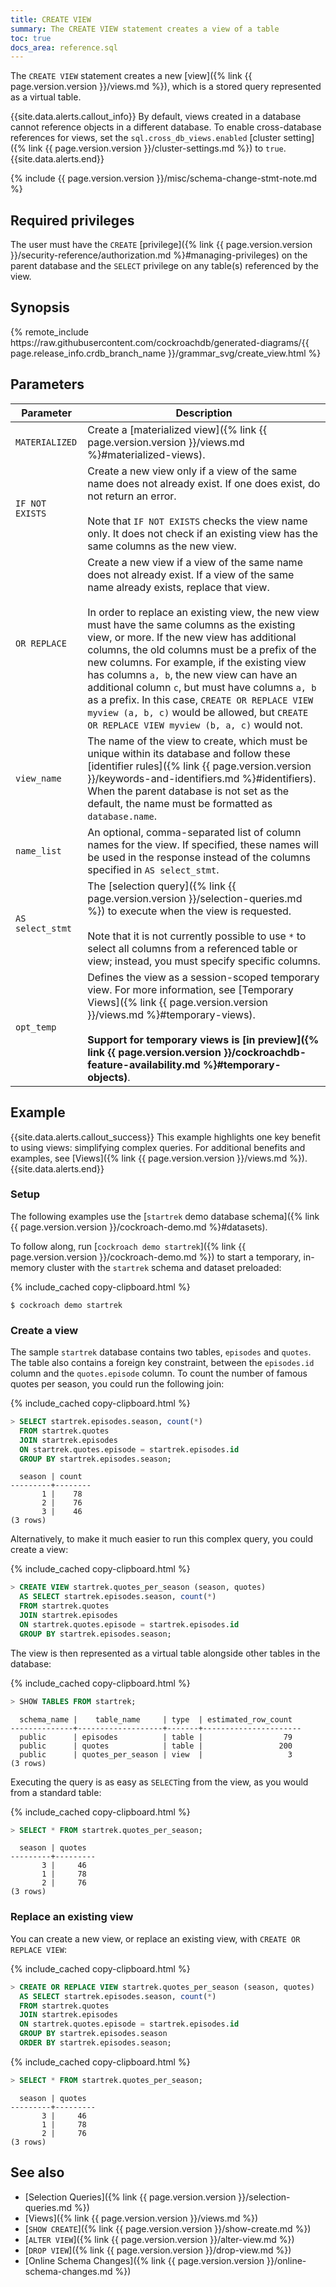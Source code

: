 ```yaml
---
title: CREATE VIEW
summary: The CREATE VIEW statement creates a view of a table
toc: true
docs_area: reference.sql
---
```


The `CREATE VIEW` statement creates a new [view]({% link {{ page.version.version }}/views.md %}), which is a stored query represented as a virtual table.

{{site.data.alerts.callout_info}}
 By default, views created in a database cannot reference objects in a different database. To enable cross-database references for views, set the `sql.cross_db_views.enabled` [cluster setting]({% link {{ page.version.version }}/cluster-settings.md %}) to `true`.
{{site.data.alerts.end}}

{% include {{ page.version.version }}/misc/schema-change-stmt-note.md %}

## Required privileges

The user must have the `CREATE` [privilege]({% link {{ page.version.version }}/security-reference/authorization.md %}#managing-privileges) on the parent database and the `SELECT` privilege on any table(s) referenced by the view.

## Synopsis

<div>
{% remote_include https://raw.githubusercontent.com/cockroachdb/generated-diagrams/{{ page.release_info.crdb_branch_name }}/grammar_svg/create_view.html %}
</div>

## Parameters

Parameter | Description
----------|------------
`MATERIALIZED` |  Create a [materialized view]({% link {{ page.version.version }}/views.md %}#materialized-views).
`IF NOT EXISTS` |  Create a new view only if a view of the same name does not already exist. If one does exist, do not return an error.<br><br>Note that `IF NOT EXISTS` checks the view name only. It does not check if an existing view has the same columns as the new view.
`OR REPLACE`  |   Create a new view if a view of the same name does not already exist. If a view of the same name already exists, replace that view.<br><br>In order to replace an existing view, the new view must have the same columns as the existing view, or more. If the new view has additional columns, the old columns must be a prefix of the new columns. For example, if the existing view has columns `a, b`, the new view can have an additional column `c`, but must have columns `a, b` as a prefix. In this case, `CREATE OR REPLACE VIEW myview (a, b, c)` would be allowed, but `CREATE OR REPLACE VIEW myview (b, a, c)` would not.
`view_name` | The name of the view to create, which must be unique within its database and follow these [identifier rules]({% link {{ page.version.version }}/keywords-and-identifiers.md %}#identifiers). When the parent database is not set as the default, the name must be formatted as `database.name`.
`name_list` | An optional, comma-separated list of column names for the view. If specified, these names will be used in the response instead of the columns specified in `AS select_stmt`.
`AS select_stmt` | The [selection query]({% link {{ page.version.version }}/selection-queries.md %}) to execute when the view is requested.<br><br>Note that it is not currently possible to use `*` to select all columns from a referenced table or view; instead, you must specify specific columns.
`opt_temp` |  Defines the view as a session-scoped temporary view. For more information, see [Temporary Views]({% link {{ page.version.version }}/views.md %}#temporary-views).<br><br>**Support for temporary views is [in preview]({% link {{ page.version.version }}/cockroachdb-feature-availability.md %}#temporary-objects)**.

## Example

{{site.data.alerts.callout_success}}
This example highlights one key benefit to using views: simplifying complex queries. For additional benefits and examples, see [Views]({% link {{ page.version.version }}/views.md %}).
{{site.data.alerts.end}}

### Setup

The following examples use the [`startrek` demo database schema]({% link {{ page.version.version }}/cockroach-demo.md %}#datasets).

To follow along, run [`cockroach demo startrek`]({% link {{ page.version.version }}/cockroach-demo.md %}) to start a temporary, in-memory cluster with the `startrek` schema and dataset preloaded:

{% include_cached copy-clipboard.html %}
~~~ shell
$ cockroach demo startrek
~~~

### Create a view

The sample `startrek` database contains two tables, `episodes` and `quotes`. The table also contains a foreign key constraint, between the `episodes.id` column and the `quotes.episode` column. To count the number of famous quotes per season, you could run the following join:

{% include_cached copy-clipboard.html %}
~~~ sql
> SELECT startrek.episodes.season, count(*)
  FROM startrek.quotes
  JOIN startrek.episodes
  ON startrek.quotes.episode = startrek.episodes.id
  GROUP BY startrek.episodes.season;
~~~

~~~
  season | count
---------+--------
       1 |    78
       2 |    76
       3 |    46
(3 rows)
~~~

Alternatively, to make it much easier to run this complex query, you could create a view:

{% include_cached copy-clipboard.html %}
~~~ sql
> CREATE VIEW startrek.quotes_per_season (season, quotes)
  AS SELECT startrek.episodes.season, count(*)
  FROM startrek.quotes
  JOIN startrek.episodes
  ON startrek.quotes.episode = startrek.episodes.id
  GROUP BY startrek.episodes.season;
~~~

The view is then represented as a virtual table alongside other tables in the database:

{% include_cached copy-clipboard.html %}
~~~ sql
> SHOW TABLES FROM startrek;
~~~

~~~
  schema_name |    table_name     | type  | estimated_row_count
--------------+-------------------+-------+----------------------
  public      | episodes          | table |                  79
  public      | quotes            | table |                 200
  public      | quotes_per_season | view  |                   3
(3 rows)
~~~

Executing the query is as easy as `SELECT`ing from the view, as you would from a standard table:

{% include_cached copy-clipboard.html %}
~~~ sql
> SELECT * FROM startrek.quotes_per_season;
~~~

~~~
  season | quotes
---------+---------
       3 |     46
       1 |     78
       2 |     76
(3 rows)
~~~

### Replace an existing view

 You can create a new view, or replace an existing view, with `CREATE OR REPLACE VIEW`:

{% include_cached copy-clipboard.html %}
~~~ sql
> CREATE OR REPLACE VIEW startrek.quotes_per_season (season, quotes)
  AS SELECT startrek.episodes.season, count(*)
  FROM startrek.quotes
  JOIN startrek.episodes
  ON startrek.quotes.episode = startrek.episodes.id
  GROUP BY startrek.episodes.season
  ORDER BY startrek.episodes.season;
~~~

{% include_cached copy-clipboard.html %}
~~~ sql
> SELECT * FROM startrek.quotes_per_season;
~~~

~~~
  season | quotes
---------+---------
       3 |     46
       1 |     78
       2 |     76
(3 rows)
~~~

## See also

- [Selection Queries]({% link {{ page.version.version }}/selection-queries.md %})
- [Views]({% link {{ page.version.version }}/views.md %})
- [`SHOW CREATE`]({% link {{ page.version.version }}/show-create.md %})
- [`ALTER VIEW`]({% link {{ page.version.version }}/alter-view.md %})
- [`DROP VIEW`]({% link {{ page.version.version }}/drop-view.md %})
- [Online Schema Changes]({% link {{ page.version.version }}/online-schema-changes.md %})
